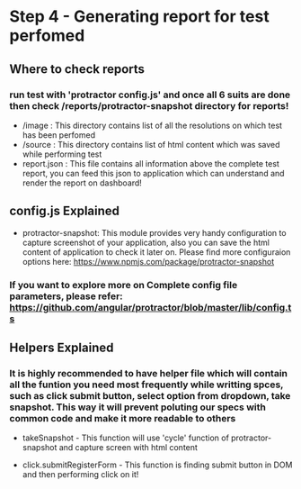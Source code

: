 
# Step 4 - Generating report for test perfomed #

## Where to check reports #

### run test with 'protractor config.js' and once all 6 suits are done then check /reports/protractor-snapshot directory for reports! 
* /image : This directory contains list of all the resolutions on which test has been perfomed
* /source : This directory contains list of html content which was saved while performing test 
* report.json : This file contains all information above the complete test report, you can feed this json to application which can understand and render the report on dashboard!

## config.js Explained #
    
*  protractor-snapshot: This module provides very handy configuration to capture screenshot of your application, also you can save the html content of application to check it later on.
    Please find more configuraion options here: https://www.npmjs.com/package/protractor-snapshot

### If you want to explore more on Complete config file parameters, please refer: https://github.com/angular/protractor/blob/master/lib/config.ts

## Helpers Explained #

### It is highly recommended to have helper file which will contain all the funtion you need most frequently while writting spces, such as click submit button, select option from dropdown, take snapshot. This way it will prevent poluting our specs with common code and make it more readable to others

* takeSnapshot - This function will use 'cycle' function of protractor-snapshot and capture screen with html content

* click.submitRegisterForm - This function is finding submit button in DOM and then performing click on it!

